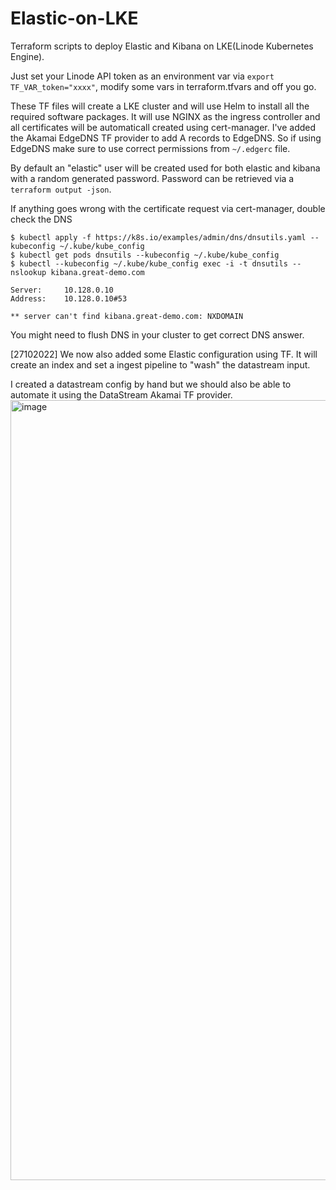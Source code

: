 # Elastic-on-LKE
Terraform scripts to deploy Elastic and Kibana on LKE(Linode Kubernetes Engine). 

Just set your Linode API token as an environment var via ```export TF_VAR_token="xxxx"```, modify some vars in terraform.tfvars  and off you go.

These TF files will create a LKE cluster and will use Helm to install all the required software packages. It will use NGINX as the ingress controller and all certificates will be automaticall created using cert-manager. I've added the Akamai EdgeDNS TF provider to add A records to EdgeDNS. So if using EdgeDNS make sure to use correct permissions from ```~/.edgerc``` file.

By default an "elastic" user will be created used for both elastic and kibana with a random generated password. Password can be retrieved via a ```terraform output -json```.

If anything goes wrong with the certificate request via cert-manager, double check the DNS
```
$ kubectl apply -f https://k8s.io/examples/admin/dns/dnsutils.yaml --kubeconfig ~/.kube/kube_config
$ kubectl get pods dnsutils --kubeconfig ~/.kube/kube_config
$ kubectl --kubeconfig ~/.kube/kube_config exec -i -t dnsutils -- nslookup kibana.great-demo.com

Server:		10.128.0.10
Address:	10.128.0.10#53

** server can't find kibana.great-demo.com: NXDOMAIN
```
You might need to flush DNS in your cluster to get correct DNS answer.

[27102022] We now also added some Elastic configuration using TF. It will create an index and set a ingest pipeline to "wash" the datastream input.

I created a datastream config by hand but we should also be able to automate it using the DataStream Akamai TF provider.
<img width="1248" alt="image" src="https://user-images.githubusercontent.com/3455889/202760826-81930bdb-2129-4711-b36a-602c28c1b88a.png">

